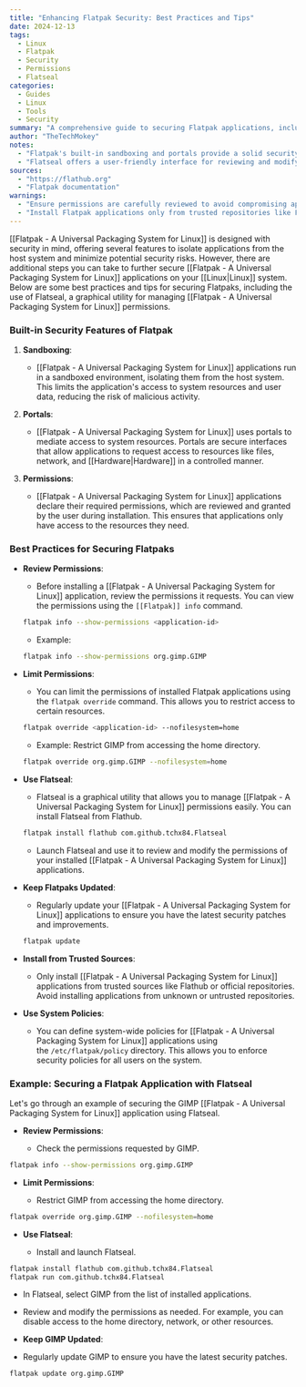 ```yaml
---
title: "Enhancing Flatpak Security: Best Practices and Tips"
date: 2024-12-13
tags:
  - Linux
  - Flatpak
  - Security
  - Permissions
  - Flatseal
categories:
  - Guides
  - Linux
  - Tools
  - Security
summary: "A comprehensive guide to securing Flatpak applications, including best practices, command-line examples, and the use of Flatseal for managing permissions."
author: "TheTechMokey"
notes:
  - "Flatpak's built-in sandboxing and portals provide a solid security foundation, but user-managed permissions enhance control."
  - "Flatseal offers a user-friendly interface for reviewing and modifying Flatpak application permissions."
sources:
  - "https://flathub.org"
  - "Flatpak documentation"
warnings:
  - "Ensure permissions are carefully reviewed to avoid compromising application functionality."
  - "Install Flatpak applications only from trusted repositories like Flathub."
---
```



[[Flatpak - A Universal Packaging System for Linux]] is designed with security in mind, offering several features to isolate applications from the host system and minimize potential security risks. However, there are additional steps you can take to further secure [[Flatpak - A Universal Packaging System for Linux]] applications on your [[Linux|Linux]] system. Below are some best practices and tips for securing Flatpaks, including the use of Flatseal, a graphical utility for managing [[Flatpak - A Universal Packaging System for Linux]] permissions.

### Built-in Security Features of Flatpak

1. **Sandboxing**:
    
    - [[Flatpak - A Universal Packaging System for Linux]] applications run in a sandboxed environment, isolating them from the host system. This limits the application's access to system resources and user data, reducing the risk of malicious activity.
2. **Portals**:
    
    - [[Flatpak - A Universal Packaging System for Linux]] uses portals to mediate access to system resources. Portals are secure interfaces that allow applications to request access to resources like files, network, and [[Hardware|Hardware]] in a controlled manner.
3. **Permissions**:
    
    - [[Flatpak - A Universal Packaging System for Linux]] applications declare their required permissions, which are reviewed and granted by the user during installation. This ensures that applications only have access to the resources they need.

### Best Practices for Securing Flatpaks

-  **Review Permissions**:
    
    - Before installing a [[Flatpak - A Universal Packaging System for Linux]] application, review the permissions it requests. You can view the permissions using the `[[Flatpak]] info` command.
    
    ```bash
    flatpak info --show-permissions <application-id>
    ```
    
    - Example:
    
    ```bash
    flatpak info --show-permissions org.gimp.GIMP
    ```
    
-  **Limit Permissions**:
    
    - You can limit the permissions of installed Flatpak applications using the `flatpak override` command. This allows you to restrict access to certain resources.
    
    ```bash
    flatpak override <application-id> --nofilesystem=home
    ```
    
    - Example: Restrict GIMP from accessing the home directory.
    
    ```bash
    flatpak override org.gimp.GIMP --nofilesystem=home
    ```
    
-  **Use Flatseal**:
    
    - Flatseal is a graphical utility that allows you to manage [[Flatpak - A Universal Packaging System for Linux]] permissions easily. You can install Flatseal from Flathub.
    
    ```bash
    flatpak install flathub com.github.tchx84.Flatseal
    ```
    
    - Launch Flatseal and use it to review and modify the permissions of your installed [[Flatpak - A Universal Packaging System for Linux]] applications.
-  **Keep Flatpaks Updated**:
    
    - Regularly update your [[Flatpak - A Universal Packaging System for Linux]] applications to ensure you have the latest security patches and improvements.
    
    ```bash
    flatpak update
    ```
    
-  **Install from Trusted Sources**:
    
    - Only install [[Flatpak - A Universal Packaging System for Linux]] applications from trusted sources like Flathub or official repositories. Avoid installing applications from unknown or untrusted repositories.
-  **Use System Policies**:
    
    - You can define system-wide policies for [[Flatpak - A Universal Packaging System for Linux]] applications using the `/etc/flatpak/policy` directory. This allows you to enforce security policies for all users on the system.

### Example: Securing a Flatpak Application with Flatseal

Let's go through an example of securing the GIMP [[Flatpak - A Universal Packaging System for Linux]] application using Flatseal.

-  **Review Permissions**:

	- Check the permissions requested by GIMP.

```bash
flatpak info --show-permissions org.gimp.GIMP
```

-  **Limit Permissions**:

	- Restrict GIMP from accessing the home directory.

```bash
flatpak override org.gimp.GIMP --nofilesystem=home
```

-  **Use Flatseal**:

	- Install and launch Flatseal.

```bash
flatpak install flathub com.github.tchx84.Flatseal
flatpak run com.github.tchx84.Flatseal
```

- In Flatseal, select GIMP from the list of installed applications.
- Review and modify the permissions as needed. For example, you can disable access to the home directory, network, or other resources.
-  **Keep GIMP Updated**:

- Regularly update GIMP to ensure you have the latest security patches.

```bash
flatpak update org.gimp.GIMP
```
